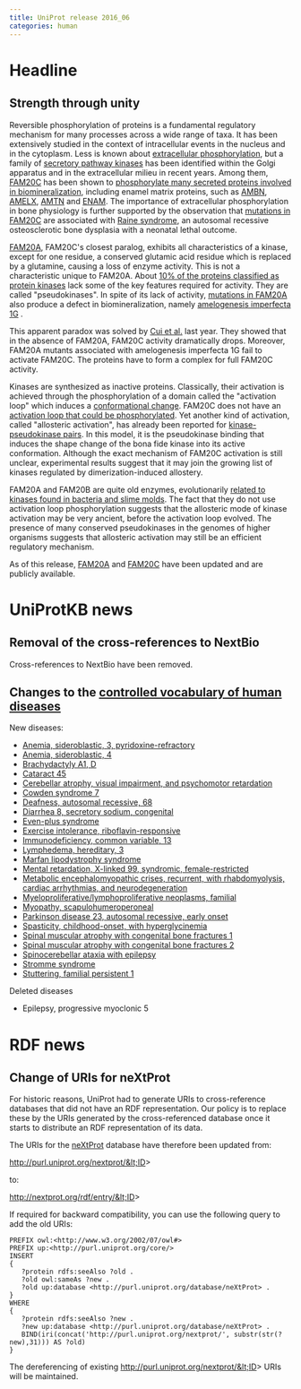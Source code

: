 ```yaml
---
title: UniProt release 2016_06
categories: human
---
```


# Headline

## Strength through unity

Reversible phosphorylation of proteins is a fundamental regulatory mechanism for many processes across a wide range of taxa. It has been extensively studied in the context of intracellular events in the nucleus and in the cytoplasm. Less is known about [extracellular phosphorylation](https://www.ncbi.nlm.nih.gov/pubmed/18702456,19824718,19941383,20659418,21299198), but a family of [secretory pathway kinases](https://www.ncbi.nlm.nih.gov/pubmed/18635802,22582013,25171405) has been identified within the Golgi apparatus and in the extracellular milieu in recent years. Among them, [FAM20C](http://www.uniprot.org/uniprot/?query=gene:FAM20C+AND+reviewed:yes) has been shown to [phosphorylate many secreted proteins involved in biomineralization](https://www.ncbi.nlm.nih.gov/pubmed/22582013,25789606), including enamel matrix proteins, such as [AMBN](http://www.uniprot.org/uniprot/?query=gene:AMBN+AND+reviewed:yes), [AMELX](http://www.uniprot.org/uniprot/?query=gene:AMELX+AND+reviewed:yes), [AMTN](http://www.uniprot.org/uniprot/?query=gene:AMTN+AND+reviewed:yes) and [ENAM](http://www.uniprot.org/uniprot/?query=gene:ENAM+AND+reviewed:yes). The importance of extracellular phosphorylation in bone physiology is further supported by the observation that [mutations in FAM20C](http://www.uniprot.org/uniprot/Q8IXL6#pathology%5Fand%5Fbiotech) are associated with [Raine syndrome](http://www.uniprot.org/diseases/DI-02244), an autosomal recessive osteosclerotic bone dysplasia with a neonatal lethal outcome.

[FAM20A](http://www.uniprot.org/uniprot/?query=gene:FAM20A+AND+reviewed:yes), FAM20C's closest paralog, exhibits all characteristics of a kinase, except for one residue, a conserved glutamic acid residue which is replaced by a glutamine, causing a loss of enzyme activity. This is not a characteristic unique to FAM20A. About [10% of the proteins classified as protein kinases](https://www.ncbi.nlm.nih.gov/pubmed/24567368) lack some of the key features required for activity. They are called "pseudokinases". In spite of its lack of activity, [mutations in FAM20A](http://www.uniprot.org/uniprot/Q96MK3#pathology%5Fand%5Fbiotech) also produce a defect in biomineralization, namely [amelogenesis imperfecta 1G](http://www.uniprot.org/diseases/DI-04208) .

This apparent paradox was solved by [Cui et al.](https://www.ncbi.nlm.nih.gov/pubmed/25789606) last year. They showed that in the absence of FAM20A, FAM20C activity dramatically drops. Moreover, FAM20A mutants associated with amelogenesis imperfecta 1G fail to activate FAM20C. The proteins have to form a complex for full FAM20C activity.

Kinases are synthesized as inactive proteins. Classically, their activation is achieved through the phosphorylation of a domain called the "activation loop" which induces a [conformational change](https://www.ncbi.nlm.nih.gov/pubmed/18787129). FAM20C does not have an [activation loop that could be phosphorylated](https://www.ncbi.nlm.nih.gov/pubmed/25946107). Yet another kind of activation, called "allosteric activation", has already been reported for [kinase-pseudokinase pairs](https://www.ncbi.nlm.nih.gov/pubmed/23993095,19892943,19513107,16777603). In this model, it is the pseudokinase binding that induces the shape change of the bona fide kinase into its active conformation. Although the exact mechanism of FAM20C activation is still unclear, experimental results suggest that it may join the growing list of kinases regulated by dimerization-induced allostery.

FAM20A and FAM20B are quite old enzymes, evolutionarily [related to kinases found in bacteria and slime molds](https://www.ncbi.nlm.nih.gov/pubmed/25946107). The fact that they do not use activation loop phosphorylation suggests that the allosteric mode of kinase activation may be very ancient, before the activation loop evolved. The presence of many conserved pseudokinases in the genomes of higher organisms suggests that allosteric activation may still be an efficient regulatory mechanism.

As of this release, [FAM20A](http://www.uniprot.org/uniprot/?query=gene:FAM20A+AND+reviewed:yes) and [FAM20C](http://www.uniprot.org/uniprot/?query=gene:FAM20C+AND+reviewed:yes) have been updated and are publicly available.

# UniProtKB news

## Removal of the cross-references to NextBio

Cross-references to NextBio have been removed.

## Changes to the [controlled vocabulary of human diseases](https://ftp.uniprot.org/pub/databases/uniprot/current_release/knowledgebase/complete/docs/humdisease)

New diseases:

-   [Anemia, sideroblastic, 3, pyridoxine-refractory](http://www.uniprot.org/diseases/DI-04678)
-   [Anemia, sideroblastic, 4](http://www.uniprot.org/diseases/DI-04677)
-   [Brachydactyly A1, D](http://www.uniprot.org/diseases/DI-04670)
-   [Cataract 45](http://www.uniprot.org/diseases/DI-04671)
-   [Cerebellar atrophy, visual impairment, and psychomotor retardation](http://www.uniprot.org/diseases/DI-04673)
-   [Cowden syndrome 7](http://www.uniprot.org/diseases/DI-04679)
-   [Deafness, autosomal recessive, 68](http://www.uniprot.org/diseases/DI-04685)
-   [Diarrhea 8, secretory sodium, congenital](http://www.uniprot.org/diseases/DI-04683)
-   [Even-plus syndrome](http://www.uniprot.org/diseases/DI-04676)
-   [Exercise intolerance, riboflavin-responsive](http://www.uniprot.org/diseases/DI-04667)
-   [Immunodeficiency, common variable, 13](http://www.uniprot.org/diseases/DI-04688)
-   [Lymphedema, hereditary, 3](http://www.uniprot.org/diseases/DI-04669)
-   [Marfan lipodystrophy syndrome](http://www.uniprot.org/diseases/DI-04689)
-   [Mental retardation, X-linked 99, syndromic, female-restricted](http://www.uniprot.org/diseases/DI-04666)
-   [Metabolic encephalomyopathic crises, recurrent, with rhabdomyolysis, cardiac arrhythmias, and neurodegeneration](http://www.uniprot.org/diseases/DI-04674)
-   [Myeloproliferative/lymphoproliferative neoplasms, familial](http://www.uniprot.org/diseases/DI-04687)
-   [Myopathy, scapulohumeroperoneal](http://www.uniprot.org/diseases/DI-04672)
-   [Parkinson disease 23, autosomal recessive, early onset](http://www.uniprot.org/diseases/DI-04668)
-   [Spasticity, childhood-onset, with hyperglycinemia](http://www.uniprot.org/diseases/DI-04680)
-   [Spinal muscular atrophy with congenital bone fractures 1](http://www.uniprot.org/diseases/DI-04681)
-   [Spinal muscular atrophy with congenital bone fractures 2](http://www.uniprot.org/diseases/DI-04682)
-   [Spinocerebellar ataxia with epilepsy](http://www.uniprot.org/diseases/DI-04684)
-   [Stromme syndrome](http://www.uniprot.org/diseases/DI-04686)
-   [Stuttering, familial persistent 1](http://www.uniprot.org/diseases/DI-04675)

Deleted diseases

-   Epilepsy, progressive myoclonic 5

# RDF news

## Change of URIs for neXtProt

For historic reasons, UniProt had to generate URIs to cross-reference databases that did not have an RDF representation. Our policy is to replace these by the URIs generated by the cross-referenced database once it starts to distribute an RDF representation of its data.

The URIs for the [neXtProt](http://www.nextprot.org/) database have therefore been updated from:

http://purl.uniprot.org/nextprot/&lt;ID&gt;

to:

http://nextprot.org/rdf/entry/&lt;ID&gt;

If required for backward compatibility, you can use the following query to add the old URIs:

    PREFIX owl:<http://www.w3.org/2002/07/owl#>
    PREFIX up:<http://purl.uniprot.org/core/>
    INSERT
    {
       ?protein rdfs:seeAlso ?old .
       ?old owl:sameAs ?new .
       ?old up:database <http://purl.uniprot.org/database/neXtProt> .
    }
    WHERE
    {
       ?protein rdfs:seeAlso ?new .
       ?new up:database <http://purl.uniprot.org/database/neXtProt> .
       BIND(iri(concat('http://purl.uniprot.org/nextprot/', substr(str(?new),31))) AS ?old)
    }

The dereferencing of existing http://purl.uniprot.org/nextprot/&lt;ID&gt; URIs will be maintained.
